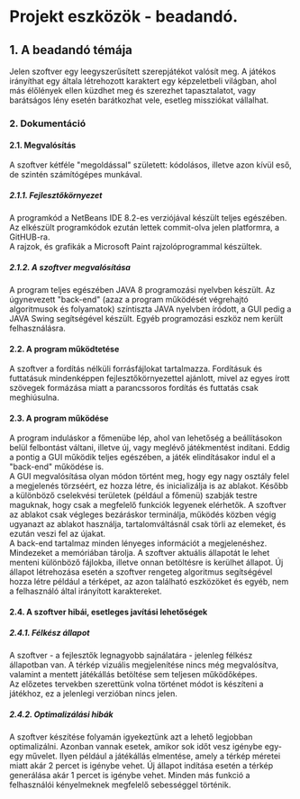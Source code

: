 <h1>Projekt eszközök - beadandó.</h1>
<h2>1. A beadandó témája</h2>
Jelen szoftver egy leegyszerűsített szerepjátékot valósít meg. A játékos irányíthat egy általa létrehozott karaktert egy képzeletbeli világban, ahol más élőlények ellen küzdhet meg és szerezhet tapasztalatot, vagy barátságos lény esetén barátkozhat vele, esetleg missziókat vállalhat.
<h3>2. Dokumentáció</h3>
<h4>2.1. Megvalósítás</h4>
A szoftver kétféle "megoldással" született: kódolásos, illetve azon kívül eső, de szintén számítógépes munkával.
<h5>2.1.1. Fejlesztőkörnyezet</h5>
A programkód a NetBeans IDE 8.2-es verziójával készült teljes egészében. Az elkészült programkódok ezután lettek commit-olva jelen platformra, a GitHUB-ra.<br />
A rajzok, és grafikák a Microsoft Paint rajzolóprogrammal készültek.
<h5>2.1.2. A szoftver megvalósítása</h5>
A program teljes egészében JAVA 8 programozási nyelvben készült. Az úgynevezett "back-end" (azaz a program működését végrehajtó algoritmusok és folyamatok) színtiszta JAVA nyelvben íródott, a GUI pedig a JAVA Swing segítségével készült. Egyéb programozási eszköz nem került felhasználásra.
<h4>2.2. A program működtetése</h4>
A szoftver a fordítás nélküli forrásfájlokat tartalmazza. Fordításuk és futtatásuk mindenképpen fejlesztőkörnyezettel ajánlott, mivel az egyes írott szövegek formázása miatt a parancssoros fordítás és futtatás csak meghiúsulna.
<h4>2.3. A program működése</h4>
A program induláskor a főmenübe lép, ahol van lehetőség a beállításokon belül felbontást váltani, illetve új, vagy meglévő játékmentést indítani. Eddig a pontig a GUI működik teljes egészében, a játék elindításakor indul el a "back-end" működése is.<br />
A GUI megvalósítása olyan módon történt meg, hogy egy nagy osztály felel a megjelenés törzséért, ez hozza létre, és inicializálja is az ablakot. Később a különböző cselekvési területek (például a főmenü) szabják testre maguknak, hogy csak a megfelelő funkciók legyenek elérhetők. A szoftver az ablakot csak végleges bezáráskor terminálja, működés közben végig ugyanazt az ablakot használja, tartalomváltásnál csak törli az elemeket, és ezután veszi fel az újakat.<br />
A back-end tartalmaz minden lényeges információt a megjelenéshez. Mindezeket a memóriában tárolja. A szoftver aktuális állapotát le lehet menteni különböző fájlokba, illetve onnan betöltésre is kerülhet állapot. Új állapot létrehozása esetén a szoftver rengeteg algoritmus segítségével hozza létre például a térképet, az azon található eszközöket és egyéb, nem a felhasználó által irányított karaktereket.
<h4>2.4. A szoftver hibái, esetleges javítási lehetőségek</h4>
<h5>2.4.1. Félkész állapot</h5>
A szoftver - a fejlesztők legnagyobb sajnálatára - jelenleg félkész állapotban van. A térkép vizuális megjelenítése nincs még megvalósítva, valamint a mentett játékállás betöltése sem teljesen működőképes.<br />
Az előzetes tervekben szerettünk volna történet módot is készíteni a játékhoz, ez a jelenlegi verzióban nincs jelen.
<h5>2.4.2. Optimalizálási hibák</h5>
A szoftver készítése folyamán igyekeztünk azt a lehető legjobban optimalizálni. Azonban vannak esetek, amikor sok időt vesz igénybe egy-egy művelet. Ilyen például a játékállás elmentése, amely a térkép méretei miatt akár 2 percet is igénybe vehet. Új állapot indítása esetén a térkép generálása akár 1 percet is igénybe vehet. Minden más funkció a felhasználói kényelmeknek megfelelő sebességgel történik.
